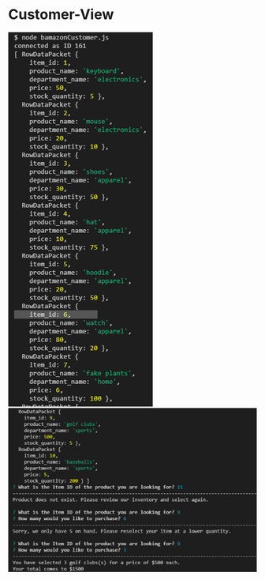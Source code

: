 # Customer-View

![Alt text](images\inventory_display.png?raw=true "inventory")
![Alt text](images\prompts_and_functions.png?raw=true "prompts and functions")